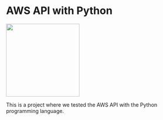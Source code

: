 # AWS API with Python

<img src="./img/python.jpg" width="200"/>

This is a project where we tested the AWS API with the Python programming language.

